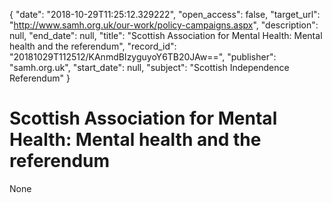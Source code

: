 {
  "date": "2018-10-29T11:25:12.329222", 
  "open_access": false, 
  "target_url": "http://www.samh.org.uk/our-work/policy-campaigns.aspx", 
  "description": null, 
  "end_date": null, 
  "title": "Scottish Association for Mental Health: Mental health and the referendum", 
  "record_id": "20181029T112512/KAnmdBIzyguyoY6TB20JAw==", 
  "publisher": "samh.org.uk", 
  "start_date": null, 
  "subject": "Scottish Independence Referendum"
}

# Scottish Association for Mental Health: Mental health and the referendum

None